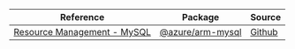 | Reference | Package | Source |
|---|---|---|
|[Resource Management - MySQL](arm-mysql-readme)|[@azure/arm-mysql](https://www.npmjs.com/package/@azure/arm-mysql)|[Github](https://github.com/Azure/azure-sdk-for-js/blob/main/sdk/mysql/arm-mysql)|
